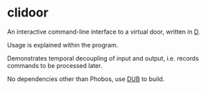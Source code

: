 # clidoor
An interactive command-line interface to a virtual door, written in [D](dlang.org).

Usage is explained within the program.

Demonstrates temporal decoupling of input and output,
i.e. records commands to be processed later.

No dependencies other than Phobos, use [DUB](https://github.com/D-Programming-Language/dub) to build.
